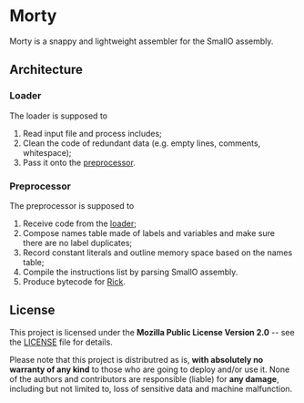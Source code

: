 # Morty

Morty is a snappy and lightweight assembler for the SmallO assembly.



## Architecture

### <a name="loader"></a> Loader

The loader is supposed to 

1. Read input file and process includes;
2. Clean the code of redundant data (e.g. empty lines, comments, whitespace);
3. Pass it onto the [preprocessor](preprocessor).


### <a name="preprocessor"></a> Preprocessor

The preprocessor is supposed to

1. Receive code from the [loader](loader);
2. Compose names table made of labels and variables and make sure there are no
   label duplicates;
3. Record constant literals and outline memory space based on the names table;
4. Compile the instructions list by parsing SmallO assembly.
5. Produce bytecode for [Rick](https://github.com/smallo-lang/Rick).



## License

This project is licensed under the **Mozilla Public License Version 2.0** --
see the [LICENSE](LICENSE) file for details.

Please note that this project is distributred as is,
**with absolutely no warranty of any kind** to those who are going to deploy
and/or use it. None of the authors and contributors are responsible (liable)
for **any damage**, including but not limited to, loss of sensitive data and
machine malfunction.
